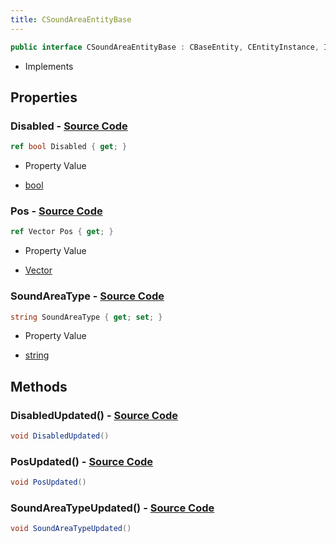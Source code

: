 ```yaml
---
title: CSoundAreaEntityBase
---
```


```csharp
public interface CSoundAreaEntityBase : CBaseEntity, CEntityInstance, ISchemaClass<CEntityInstance>, ISchemaClass<CBaseEntity>, ISchemaClass<CSoundAreaEntityBase>, ISchemaField, ISchemaClass, INativeHandle
```

- Implements

## Properties

### **Disabled** - [Source Code](https://github.com/swiftly-solution/swiftlys2/blob/main/managed/src/SwiftlyS2.Generated/Schemas/Interfaces/CSoundAreaEntityBase.cs#L16)

```csharp
ref bool Disabled { get; }
```

- Property Value

- [bool](https://learn.microsoft.com/dotnet/api/system.boolean)

### **Pos** - [Source Code](https://github.com/swiftly-solution/swiftlys2/blob/main/managed/src/SwiftlyS2.Generated/Schemas/Interfaces/CSoundAreaEntityBase.cs#L20)

```csharp
ref Vector Pos { get; }
```

- Property Value

- [Vector](/docs/api/shared/natives/vector)

### **SoundAreaType** - [Source Code](https://github.com/swiftly-solution/swiftlys2/blob/main/managed/src/SwiftlyS2.Generated/Schemas/Interfaces/CSoundAreaEntityBase.cs#L18)

```csharp
string SoundAreaType { get; set; }
```

- Property Value

- [string](https://learn.microsoft.com/dotnet/api/system.string)

## Methods

### **DisabledUpdated()** - [Source Code](https://github.com/swiftly-solution/swiftlys2/blob/main/managed/src/SwiftlyS2.Generated/Schemas/Interfaces/CSoundAreaEntityBase.cs#L22)

```csharp
void DisabledUpdated()
```

### **PosUpdated()** - [Source Code](https://github.com/swiftly-solution/swiftlys2/blob/main/managed/src/SwiftlyS2.Generated/Schemas/Interfaces/CSoundAreaEntityBase.cs#L24)

```csharp
void PosUpdated()
```

### **SoundAreaTypeUpdated()** - [Source Code](https://github.com/swiftly-solution/swiftlys2/blob/main/managed/src/SwiftlyS2.Generated/Schemas/Interfaces/CSoundAreaEntityBase.cs#L23)

```csharp
void SoundAreaTypeUpdated()
```

